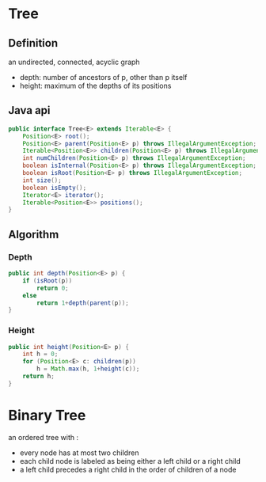 # Tree
## Definition
an undirected, connected, acyclic graph
* depth: number of ancestors of p, other than p itself
* height: maximum of the depths of its positions

## Java api

```java
public interface Tree<E> extends Iterable<E> {
	Position<E> root();
	Position<E> parent(Position<E> p) throws IllegalArgumentException;
	Iterable<Position<E>> children(Position<E> p) throws IllegalArgumentException;// return an iterable collection containing the children of position p
	int numChildren(Position<E> p) throws IllegalArgumentException;
	boolean isInternal(Position<E> p) throws IllegalArgumentException;
	boolean isRoot(Position<E> p) throws IllegalArgumentException;
	int size();
	boolean isEmpty();
	Iterator<E> iterator();
	Iterable<Position<E>> positions();
}
```

## Algorithm
### Depth
```java
public int depth(Position<E> p) {
	if (isRoot(p))
		return 0;
	else
		return 1+depth(parent(p));
}
```

### Height
```java
public int height(Position<E> p) {
	int h = 0;
	for (Position<E> c: children(p))
		h = Math.max(h, 1+height(c));
	return h;
}
```

# Binary Tree
an ordered tree with :
* every node has at most two children
* each child node is labeled as being either a left child or a right child
* a left child precedes a right child in the order of children of a node


